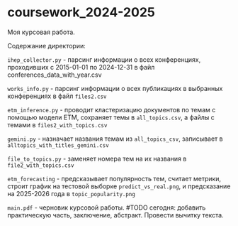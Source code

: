 # coursework_2024-2025
Моя курсовая работа.

Содержание директории:

```ihep_collector.py``` - парсинг информации о всех конференциях, проходивших с 2015-01-01 по 2024-12-31 в файл conferences_data_with_year.csv

```works_info.py``` - парсинг информации о всех публикациях в выбранных конференциях в файл ```files2.csv```

```etm_inference.py``` - проводит кластеризацию документов по темам с помощью модели ETM, сохраняет темы в ```all_topics.csv```, а файлы с темами в ```files2_with_topics.csv```

```gemini.py``` - назначает названия темам из ```all_topics_csv```, записывает в ```alltopics_with_titles_gemini.csv```

```file_to_topics.py``` - заменяет номера тем на их названия в ```file2_with_topics.csv```

```etm_forecasting``` - предсказывает популярность тем, считает метрики, строит график на тестовой выборке ```predict_vs_real.png```, и предсказание на 2025-2026 года в ```topic_popularity.png```

```main.pdf``` - черновик курсовой работы. #TODO сегодня: добавить практическую часть, заключение, абстракт. Провести вычитку текста.
